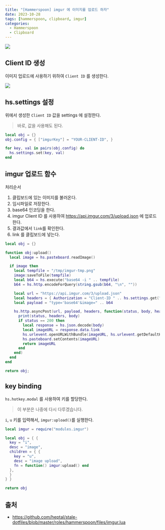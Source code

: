 ```yaml
---
title: "[Hammerspoon] imgur 에 이미지를 업로드 하자"
date: 2023-10-28
tags: [hammerspoon, clipboard, imgur]
categories:
  - Hammerspoon
  - Clipboard 
---
```


![](https://i.imgur.com/OBclS1d.png) 


## Client ID 생성

이미지 업로드에 사용하기 위하여 `Client ID` 를 생성한다.

![](https://i.imgur.com/fJRiFGM.png)

## hs.settings 설정

위에서 생성한 `Client ID` 값을 settings 에 설정한다.
> 바로, 값을 사용해도 된다. 

```lua
local obj = {}
obj.config = { ["imgurKey"] = "YOUR-CLIENT-ID", }

for key, val in pairs(obj.config) do
  hs.settings.set(key, val)
end
```

## imgur 업로드 함수 

처리순서

1. 클립보드에 있는 이미지를 불러온다.
2. 임시파일로 저장한다.
3. base64 인코딩을 한다. 
4. imgur Client ID 를 사용하여 https://api.imgur.com/3/upload.json 에 업로드한다. 
5. 결과값에서 `link`를 확인한다.
6. link 를 클립보드에 넣는다. 


```lua
local obj = {}

function obj:upload()
  local image = hs.pasteboard.readImage()

  if image then
    local tempfile = "/tmp/imgur-tmp.png"
    image:saveToFile(tempfile)
    local b64 = hs.execute("base64 -i " .. tempfile)
    b64 = hs.http.encodeForQuery(string.gsub(b64, "\n", ""))

    local url = "https://api.imgur.com/3/upload.json"
    local headers = { Authorization = "Client-ID " .. hs.settings.get("imgurKey") }
    local payload = "type='base64'&image=" .. b64

    hs.http.asyncPost(url, payload, headers, function(status, body, headers)
      print(status, headers, body)
      if status == 200 then
        local response = hs.json.decode(body)
        local imageURL = response.data.link
        hs.urlevent.openURLWithBundle(imageURL, hs.urlevent.getDefaultHandler("http"))
        hs.pasteboard.setContents(imageURL)
        return imageURL
      end
    end)
  end
end

return obj;
```

## key binding

`hs.hotkey.modal` 를 사용하여 키를 할당한다. 
> 이 부분은 나중에 다시 다루겠습니다.


`i`, `u` 키를 입력해서, `imgur:upload()`를 실행한다. 

```lua
local imgur = require("modules.imgur")

local obj = { {
  key = "i",
  desc = "image",
  children = { {
    key = "u",
    desc = "image upload",
    fn = function() imgur:upload() end
  },
  }
} }

return obj
```


## 출처

- https://github.com/heptal/stale-dotfiles/blob/master/roles/hammerspoon/files/imgur.lua
